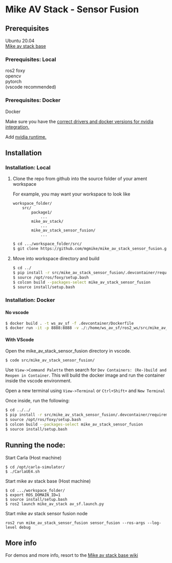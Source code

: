 # Mike AV Stack - Sensor Fusion

## Prerequisites

Ubuntu 20.04\
[Mike av stack base](https://github.com/mgmike/mike_av_stack)

### Prerequisites: Local 
ros2 foxy\
opencv\
pytorch\
(vscode recommended)


### Prerequisites: Docker
Docker

Make sure you have the [correct drivers and docker versions for nvidia integration.](https://docs.nvidia.com/ai-enterprise/deployment-guide-vmware/0.1.0/docker.html)

Add [nvidia runtime.](https://docs.nvidia.com/datacenter/cloud-native/container-toolkit/latest/user-guide.html)

## Installation
### Installation: Local

1. Clone the repo from github into the source folder of your ament workspace

    For example, you may want your workspace to look like 
    ```
    workspace_folder/
        src/
            package1/
                ...
            mike_av_stack/
                ...
            mike_av_stack_sensor_fusion/ 
                ...
    ```
    ```sh
    $ cd .../workspace_folder/src/
    $ git clone https://github.com/mgmike/mike_av_stack_sensor_fusion.git
    ```
3. Move into workspace directory and build
    ```sh
    $ cd ../
    $ pip install -r src/mike_av_stack_sensor_fusion/.devcontainer/requirements.txt
    $ source /opt/ros/foxy/setup.bash
    $ colcon build --packages-select mike_av_stack_sensor_fusion
    $ source install/setup.bash
    ```

### Installation: Docker

#### No vscode

```sh
$ docker build . -t ws_av_sf -f .devcontainer/Dockerfile
$ docker run -it -p 8888:8888 -v ./:/home/ws_av_sf/ros2_ws/src/mike_av_stack_sensor_fusion -v /dev/shm:/dev/shm -e DISPLAY=0 -e NVIDIA_VISIBLE_DEVICES=all --runtime=nvidia --env="DISPLAY" --gpus all ws_av_sf
```

#### With VScode

Open the mike_av_stack_sensor_fusion directory in vscode.

```
$ code src/mike_av_stack_sensor_fusion/
```
 
Use `View->Command Palette` then search for `Dev Containers: (Re-)build and Reopen in Container`. This will build the docker image and run the container inside the vscode environment. 

Open a new terminal using `View->Terminal` or `Ctrl+Shift+` and `New Terminal`

Once inside, run the following:
```sh
$ cd ../../
$ pip install -r src/mike_av_stack_sensor_fusion/.devcontainer/requirements.txt
$ source /opt/ros/foxy/setup.bash
$ colcon build --packages-select mike_av_stack_sensor_fusion
$ source install/setup.bash
```


## Running the node:

Start Carla (Host machine)
```
$ cd /opt/carla-simulator/
$ ./CarlaUE4.sh
```

Start mike av stack base (Host machine)
```
$ cd .../workspace_folder/
$ export ROS_DOMAIN_ID=1
$ source install/setup.bash
$ ros2 launch mike_av_stack av_sf.launch.py
```

Start mike av stack sensor fusion node
```
ros2 run mike_av_stack_sensor_fusion sensor_fusion --ros-args --log-level debug
```

## More info
For demos and more info, resort to the [Mike av stack base wiki](https://github.com/mgmike/mike_av_stack)

<!-- 
The following may be needed in the next step: Uisng yolov8 instead of resnet
$ export PYTHONPATH=$PYTHONPATH:/home/ws_av_sf/.local/lib/python3.10/site-packages
$ export PYTHONPATH=$PYTHONPATH:/opt/conda/lib/python3.10/site-packages
 -->